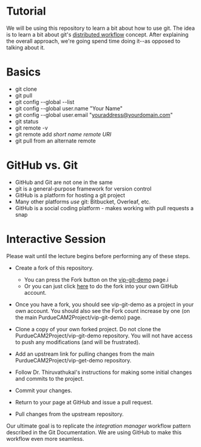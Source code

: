Tutorial
=========

We will be using this repository to learn a bit about how to use git.
The idea is to learn a bit about git's [distributed workflow](https://git-scm.com/book/en/v2/Distributed-Git-Distributed-Workflows) concept.
After explaining the overall approach, we're going spend time doing it--as opposed to talking about it.

Basics
============

- git clone
- git pull
- git config --global --list
- git config --global user.name "Your Name"
- git config --global user.email "youraddress@yourdomain.com"
- git status
- git remote -v
- git remote add _short name_ _remote URI_
- git pull from an alternate remote

GitHub vs. Git
================

- GitHub and Git are not one in the same
- git is a general-purpose framework for version control
- GitHub is a platform for hosting a git project
- Many other platforms _use_ git: Bitbucket, Overleaf, etc.
- GitHub is a social coding platform - makes working with pull requests a snap

Interactive Session
======================

Please wait until the lecture begins before performing any of these steps.


- Create a fork of this repository.

  - You can press the Fork button on the [vip-git-demo](https://github.com/PurdueCAM2Project/vip-git-demo) page.i
  - Or you can just click [here](https://github.com/PurdueCAM2Project/vip-git-demo#fork-destination-box) to do the fork into your own GitHub account.

- Once you have a fork, you should see vip-git-demo as a project in your own account. You should also see the Fork count increase by one (on the main PurdueCAM2Project/vip-git-demo) page.

- Clone a copy of your own forked project. Do not clone the PurdueCAM2Project/vip-git-demo repository. You will not have access to push any modifications (and will be frustrated).

- Add an upstream link for pulling changes from the main PurdueCAM2Project/vip-get-demo repository.

- Follow Dr. Thiruvathukal's instructions for making some initial changes and commits to the project.

- Commit your changes.

- Return to your page at GitHub and issue a pull request.

- Pull changes from the upstream repository.

Our ultimate goal is to replicate the _integration manager_ workflow pattern described in the Git Documentation. We are using GitHub to make this workflow even more seamless.
